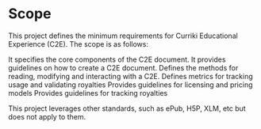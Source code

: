 # Scope

This project defines the minimum requirements for Curriki Educational Experience (C2E). The scope is as follows:

 It specifies the core components of the C2E document. 
 It provides guidelines on how to create a C2E document. 
 Defines the methods for reading, modifying and interacting with a C2E.
 Defines metrics for tracking usage and validating royalties
 Provides guidelines for licensing and pricing models
 Provides guidelines for tracking royalties

This project leverages other standards, such as ePub, H5P, XLM, etc but does not apply to them. 

